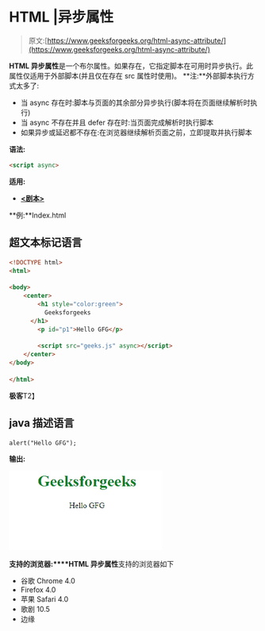 # HTML |异步属性

> 原文:[https://www.geeksforgeeks.org/html-async-attribute/](https://www.geeksforgeeks.org/html-async-attribute/)

**HTML 异步属性**是一个布尔属性。如果存在，它指定脚本在可用时异步执行。此属性仅适用于外部脚本(并且仅在存在 src 属性时使用)。
**注:**外部脚本执行方式太多了:

*   当 async 存在时:脚本与页面的其余部分异步执行(脚本将在页面继续解析时执行)
*   当 async 不存在并且 defer 存在时:当页面完成解析时执行脚本
*   如果异步或延迟都不存在:在浏览器继续解析页面之前，立即提取并执行脚本

**语法:**

```html
<script async>
```

**适用:**

*   [**<剧本>**](https://www.geeksforgeeks.org/html-script-async-attribute/?ref=rp)

**例:**Index.html

## 超文本标记语言

```html
<!DOCTYPE html>
<html>

<body>
    <center>
        <h1 style="color:green">
          Geeksforgeeks
      </h1>
        <p id="p1">Hello GFG</p>

        <script src="geeks.js" async></script>
    </center>
</body>

</html>
```

**极客**T2】

## java 描述语言

```html
alert("Hello GFG"); 
```

**输出:**

![](img/03771a97aceb574eee6fedff9ab889bc.png)

**支持的浏览器:****HTML 异步属性**支持的浏览器如下

*   谷歌 Chrome 4.0
*   Firefox 4.0
*   苹果 Safari 4.0
*   歌剧 10.5
*   边缘